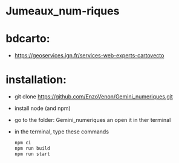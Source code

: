 # Jumeaux_num-riques

# bdcarto:
 - https://geoservices.ign.fr/services-web-experts-cartovecto
 

# installation: 
- git clone https://github.com/EnzoVenon/Gemini_numeriques.git
- install node (and npm)
- go to the folder:  Gemini_numeriques an open it in ther terminal 
- in the terminal, type these commands

    ```bash
    npm ci 
    npm run build 
    npm run start 
    ```

